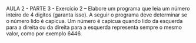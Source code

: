 AULA 2  - PARTE 3 - Exercício 2 – Elabore um programa que leia um número inteiro de 4
digitos (garanta isso). A seguir o programa deve determinar se o
número lido é capicua. Um número é capicua quando lido da
esquerda para a direita ou da direita para a esquerda representa
sempre o mesmo valor, como por exemplo 6446.
